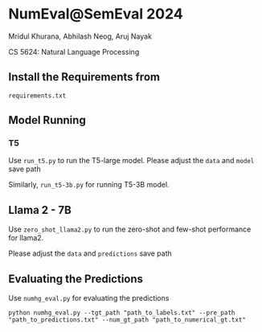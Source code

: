 # NumEval@SemEval 2024

Mridul Khurana, Abhilash Neog, Aruj Nayak

CS 5624: Natural Language Processing

## Install the Requirements from
```
requirements.txt
```

## Model Running

### T5
Use `run_t5.py` to run the T5-large model.
Please adjust the `data` and `model` save path

Similarly, `run_t5-3b.py` for running T5-3B model.

## Llama 2 - 7B
Use `zero_shot_llama2.py` to run the zero-shot and few-shot performance for llama2.

Please adjust the `data` and `predictions` save path

## Evaluating the Predictions
Use `numhg_eval.py` for evaluating the predictions
```
python numhg_eval.py --tgt_path "path_to_labels.txt" --pre_path "path_to_predictions.txt" --num_gt_path "path_to_numerical_gt.txt"
```
